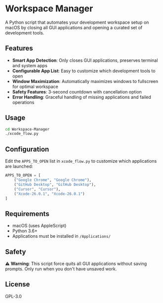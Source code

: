 # Workspace Manager

A Python script that automates your development workspace setup on macOS by closing all GUI applications and opening a curated set of development tools.

## Features

- **Smart App Detection**: Only closes GUI applications, preserves terminal and system apps
- **Configurable App List**: Easy to customize which development tools to open
- **Window Maximization**: Automatically maximizes windows to fullscreen for optimal workspace
- **Safety Features**: 3-second countdown with cancellation option
- **Error Handling**: Graceful handling of missing applications and failed operations

## Usage

```bash
cd Workspace-Manager
./xcode_flow.py
```

## Configuration

Edit the `APPS_TO_OPEN` list in `xcode_flow.py` to customize which applications are launched:

```python
APPS_TO_OPEN = [
    ("Google Chrome", "Google Chrome"),
    ("GitHub Desktop", "GitHub Desktop"),
    ("Cursor", "Cursor"),
    ("Xcode-26.0.1", "Xcode-26.0.1")
]
```

## Requirements

- macOS (uses AppleScript)
- Python 3.6+
- Applications must be installed in `/Applications/`

## Safety

⚠️ **Warning**: This script force quits all GUI applications without saving prompts. Only run when you don't have unsaved work.

## License

GPL-3.0
